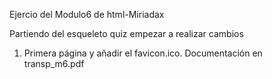 Ejercio del Modulo6 de html-Miriadax

Partiendo del esqueleto quiz empezar a realizar cambios
1) Primera página y añadir el favicon.ico. Documentación en transp_m6.pdf
